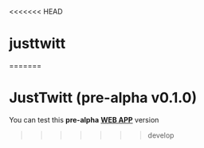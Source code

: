 <<<<<<< HEAD
# justtwitt
=======
# JustTwitt (pre-alpha v0.1.0)

You can test this 
<b>pre-alpha</b> <a href="https://justtwitt-a5e19.web.app/"> 
<b>WEB APP</b></a> version
>>>>>>> develop

